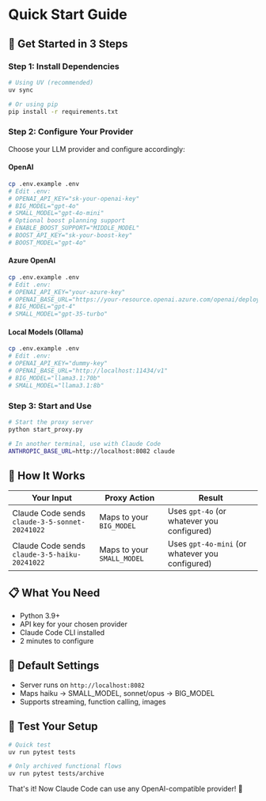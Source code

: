 # Quick Start Guide

## 🚀 Get Started in 3 Steps

### Step 1: Install Dependencies
```bash
# Using UV (recommended)
uv sync

# Or using pip
pip install -r requirements.txt
```

### Step 2: Configure Your Provider

Choose your LLM provider and configure accordingly:

#### OpenAI
```bash
cp .env.example .env
# Edit .env:
# OPENAI_API_KEY="sk-your-openai-key"
# BIG_MODEL="gpt-4o"
# SMALL_MODEL="gpt-4o-mini"
# Optional boost planning support
# ENABLE_BOOST_SUPPORT="MIDDLE_MODEL"
# BOOST_API_KEY="sk-your-boost-key"
# BOOST_MODEL="gpt-4o"
```

#### Azure OpenAI
```bash
cp .env.example .env
# Edit .env:
# OPENAI_API_KEY="your-azure-key"
# OPENAI_BASE_URL="https://your-resource.openai.azure.com/openai/deployments/your-deployment"
# BIG_MODEL="gpt-4"
# SMALL_MODEL="gpt-35-turbo"
```

#### Local Models (Ollama)
```bash
cp .env.example .env
# Edit .env:
# OPENAI_API_KEY="dummy-key"
# OPENAI_BASE_URL="http://localhost:11434/v1"
# BIG_MODEL="llama3.1:70b"
# SMALL_MODEL="llama3.1:8b"
```

### Step 3: Start and Use

```bash
# Start the proxy server
python start_proxy.py

# In another terminal, use with Claude Code
ANTHROPIC_BASE_URL=http://localhost:8082 claude
```

## 🎯 How It Works

| Your Input | Proxy Action | Result |
|-----------|--------------|--------|
| Claude Code sends `claude-3-5-sonnet-20241022` | Maps to your `BIG_MODEL` | Uses `gpt-4o` (or whatever you configured) |
| Claude Code sends `claude-3-5-haiku-20241022` | Maps to your `SMALL_MODEL` | Uses `gpt-4o-mini` (or whatever you configured) |

## 📋 What You Need

- Python 3.9+
- API key for your chosen provider
- Claude Code CLI installed
- 2 minutes to configure

## 🔧 Default Settings
- Server runs on `http://localhost:8082`
- Maps haiku → SMALL_MODEL, sonnet/opus → BIG_MODEL
- Supports streaming, function calling, images

## 🧪 Test Your Setup
```bash
# Quick test
uv run pytest tests

# Only archived functional flows
uv run pytest tests/archive
```

That's it! Now Claude Code can use any OpenAI-compatible provider! 🎉
